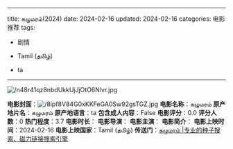 
---
title: கழுமரம்(2024)
date: 2024-02-16
updated: 2024-02-16
categories: 电影推荐
tags:

- 剧情

- Tamil (தமிழ்)
- ta
---

<img src="https://image.tmdb.org/t/p/original/n48r41qz8nbdUkkUjJjOtO6Nlvr.jpg" alt="/n48r41qz8nbdUkkUjJjOtO6Nlvr.jpg" title="/n48r41qz8nbdUkkUjJjOtO6Nlvr.jpg">

**电影封面**：<img src="https://image.tmdb.org/t/p/w200/8ipf8V84G0xKKFeGA0Sw92gsTGZ.jpg" alt="/8ipf8V84G0xKKFeGA0Sw92gsTGZ.jpg" title="/8ipf8V84G0xKKFeGA0Sw92gsTGZ.jpg">
**电影名称**：கழுமரம்
**原产地片名**：கழுமரம்
**原产地语言**：ta
**包含成人内容**：False
**电影评分**：0.0
**评分人数**：0
**热门程度**：3.7
**电影时长**：
**电影导演**：
**电影主演**：
**电影简介**：
**电影上映时间**：2024-02-16
**电影上映国家**：Tamil (தமிழ்)
**传送门**：[கழுமரம் |专业的种子搜索、磁力链接搜索引擎](https://movie.amd794.com:2083/?search=%E0%AE%95%E0%AE%B4%E0%AF%81%E0%AE%AE%E0%AE%B0%E0%AE%AE%E0%AF%8D&ordering=&mode=match_phrase&page_size=10&page=1)

